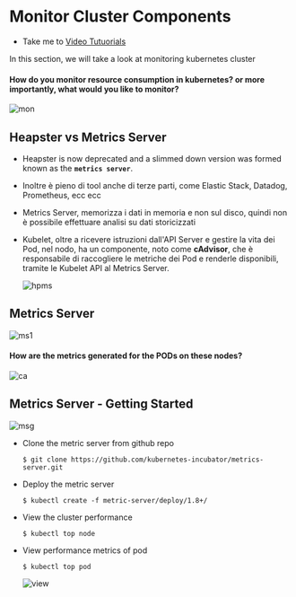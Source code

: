 # Monitor Cluster Components
  - Take me to [Video Tutuorials](https://kodekloud.com/topic/monitor-cluster-components/)
  
In this section, we will take a look at monitoring kubernetes cluster

#### How do you monitor resource consumption in kubernetes? or more importantly, what would you like to monitor?
  ![mon](../../images/mon.PNG)
 
## Heapster vs Metrics Server
- Heapster is now deprecated and a slimmed down version was formed known as the **`metrics server`**.
- Inoltre è pieno di tool anche di terze parti, come Elastic Stack, Datadog, Prometheus, ecc ecc

- Metrics Server, memorizza i dati in memoria e non sul disco, quindi non è possibile effettuare analisi su dati
storicizzati

- Kubelet, oltre a ricevere istruzioni dall'API Server e gestire la vita dei Pod, nel nodo, ha un componente, noto
come **cAdvisor**, che è responsabile di raccogliere le metriche dei Pod e renderle disponibili, tramite le Kubelet API
al Metrics Server.

  ![hpms](../../images/hpms.PNG)
  
## Metrics Server

  ![ms1](../../images/ms1.PNG)

#### How are the metrics generated for the PODs on these nodes?

  ![ca](../../images/ca.PNG)
  
## Metrics Server - Getting Started

  ![msg](../../images/msg.PNG)
  
- Clone the metric server from github repo
  ```
  $ git clone https://github.com/kubernetes-incubator/metrics-server.git
  ```
- Deploy the metric server
  ```
  $ kubectl create -f metric-server/deploy/1.8+/
  ```
  
- View the cluster performance
  ```
  $ kubectl top node
  ```
- View performance metrics of pod
  ```
  $ kubectl top pod
  ```
  
  ![view](../../images/view.PNG)
  
  
